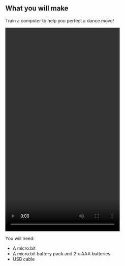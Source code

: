 ## What you will make

Train a computer to help you perfect a dance move!

<video width="360" height="640" controls>
  <source src="images/WYWM.mp4" type="video/mp4" alt="A machine learning model estimates which dance move is being performed by a young person">
Your browser does not support the video tag.
</video>

You will need:
- A micro:bit
- A micro:bit battery pack and 2 x AAA batteries 
- USB cable